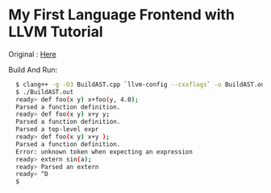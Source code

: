 # My First Language Frontend with LLVM Tutorial
Original : [Here](https://llvm.org/docs/tutorial/MyFirstLanguageFrontend/index.html)

Build And Run:
```bash
  $ clang++ -g -O3 BuildAST.cpp `llvm-config --cxxflags` -o BuildAST.out
  $ ./BuildAST.out
  ready> def foo(x y) x+foo(y, 4.0);
  Parsed a function definition.
  ready> def foo(x y) x+y y;
  Parsed a function definition.
  Parsed a top-level expr
  ready> def foo(x y) x+y );
  Parsed a function definition.
  Error: unknown token when expecting an expression
  ready> extern sin(a);
  ready> Parsed an extern
  ready> ^D
  $
```